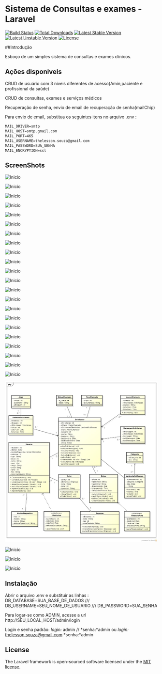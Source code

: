 # Sistema de Consultas e exames - Laravel

[![Build Status](https://travis-ci.org/laravel/framework.svg)](https://travis-ci.org/laravel/framework)
[![Total Downloads](https://poser.pugx.org/laravel/framework/d/total.svg)](https://packagist.org/packages/laravel/framework)
[![Latest Stable Version](https://poser.pugx.org/laravel/framework/v/stable.svg)](https://packagist.org/packages/laravel/framework)
[![Latest Unstable Version](https://poser.pugx.org/laravel/framework/v/unstable.svg)](https://packagist.org/packages/laravel/framework)
[![License](https://poser.pugx.org/laravel/framework/license.svg)](https://packagist.org/packages/laravel/framework)

##Introdução

Esboço de um simples sistema de consultas e exames clinicos.


## Ações disponiveis

CRUD de usuário com 3 niveis diferentes de acesso(Amin,paciente e profissional da saúde)

CRUD de consultas, exames e serviços médicos

Recuperação de senha, envio de email de recuperação de senha(mailChip)

Para envio de email, substitua os seguintes itens no arquivo .env :

	MAIL_DRIVER=smtp
	MAIL_HOST=smtp.gmail.com
	MAIL_PORT=465
	MAIL_USERNAME=thelesson.souza@gmail.com
	MAIL_PASSWORD=SUA_SENHA
	MAIL_ENCRYPTION=ssl

## ScreenShots

![Inicio](screenshots/01.jpg)

![Inicio](screenshots/02.jpg)

![Inicio](screenshots/03.jpg)

![Inicio](screenshots/04.jpg)

![Inicio](screenshots/05.jpg)

![Inicio](screenshots/06.jpg)

![Inicio](screenshots/07.jpg)

![Inicio](screenshots/08.jpg)

![Inicio](screenshots/09.jpg)

![Inicio](screenshots/10.jpg)

![Inicio](screenshots/11.jpg)

![Inicio](screenshots/12.jpg)

![Inicio](screenshots/13.jpg)

![Inicio](screenshots/14.jpg)

![Inicio](screenshots/15.jpg)

![Inicio](screenshots/16.jpg)

![Inicio](screenshots/17.jpg)

![Inicio](screenshots/18.jpg)

![Inicio](screenshots/19.jpg)

![Inicio](screenshots/20.jpg)

![Inicio](screenshots/21.jpg)

![Inicio](screenshots/22.jpg)

![Inicio](screenshots/23.jpg)

![Inicio](screenshots/24.jpg)

![Inicio](screenshots/25.jpg)

![Inicio](screenshots/26.jpg)



## Instalação


Abrir o arquivo .env e substituir as linhas : DB_DATABASE=SUA_BASE_DE_DADOS /// DB_USERNAME=SEU_NOME_DE_USUARIO /// DB_PASSWORD=SUA_SENHA

Para logar-se como ADMIN, acesse a url http://SEU_LOCAL_HOST/admin/login

Login e senha padrão: *login:* admin // *senha:*admin ou *login:* thelesson.souza@gmail.com *senha:*admin


## License

The Laravel framework is open-sourced software licensed under the [MIT license](http://opensource.org/licenses/MIT).
